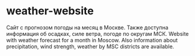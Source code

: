 # weather-website

Сайт с прогнозом погоды на месяц в Москве. Также доступна информация об осадках, силе ветра, погоде по округам МСК.
Website with weather forecast for a month in Moscow. Also information about precipitation, wind strength, weather by MSC districts are available.
